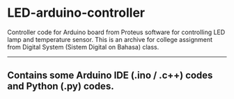 # LED-arduino-controller
Controller code for Arduino board from Proteus software for controlling LED lamp and temperature sensor.
This is an archive for college assignment from Digital System (Sistem Digital on Bahasa) class.

------------------------------------------------------------------------------------------------------

## Contains some Arduino IDE (.ino / .c++) codes  and Python (.py) codes.
